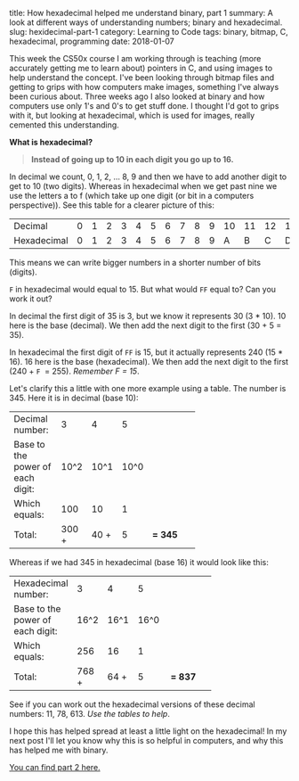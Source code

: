 title: How hexadecimal helped me understand binary, part 1 
summary: A look at different ways of understanding numbers; binary and hexadecimal.
slug: hexidecimal-part-1
category: Learning to Code
tags: binary, bitmap, C, hexadecimal, programming
date: 2018-01-07

This week the CS50x course I am working through is teaching (more accurately getting me to learn about) pointers in C, and using images to help understand the concept. I've been looking through bitmap files and getting to grips with how computers make images, something I've always been curious about. Three weeks ago I also looked at binary and how computers use only 1's and 0's to get stuff done. I thought I'd got to grips with it, but looking at hexadecimal, which is used for images, really cemented this understanding.

**What is hexadecimal?**
> **Instead of going up to 10 in each digit you go up to 16.**

In decimal we count, 0, 1, 2, ... 8, 9 and then we have to add another digit to get to 10 (two digits). Whereas in hexadecimal when we get past nine we use the letters a to f (which take up one digit (or bit in a computers perspective)). See this table for a clearer picture of this:

<div class="table-scroll">
<table class="table" cellspacing="0">
<colgroup width="85"></colgroup>
<colgroup span="10" width="20"></colgroup>
<colgroup span="6" width="28"></colgroup>
<tbody>
<tr>
<td height="17">Decimal</td>
<td>0</td>
<td>1</td>
<td>2</td>
<td>3</td>
<td>4</td>
<td>5</td>
<td>6</td>
<td>7</td>
<td>8</td>
<td>9</td>
<td>10</td>
<td>11</td>
<td>12</td>
<td>13</td>
<td>14</td>
<td>15</td>
</tr>
<tr>
<td height="17">Hexadecimal</td>
<td>0</td>
<td>1</td>
<td>2</td>
<td>3</td>
<td>4</td>
<td>5</td>
<td>6</td>
<td>7</td>
<td>8</td>
<td>9</td>
<td>A</td>
<td>B</td>
<td>C</td>
<td>D</td>
<td>E</td>
<td>F</td>
</tr>
</tbody>
</table>
</div>

This means we can write bigger numbers in a shorter number of bits (digits).

`F` in hexadecimal would equal to 15. But what would `FF` equal to? Can you work it out?

In decimal the first digit of 35 is 3, but we know it represents 30 (3 * 10). 10 here is the base (decimal). We then add the next digit to the first (30 + 5 = 35).

In hexadecimal the first digit of `FF` is 15, but it actually represents 240 (15 * 16). 16 here is the base (hexadecimal). We then add the next digit to the first (240 + `F`  = 255). _Remember F = 15_.

Let's clarify this a little with one more example using a table. The number is 345. Here it is in decimal (base 10):

<div class="table-scroll">
<table class="table" cellspacing="0">
<colgroup width="85"></colgroup>
<colgroup span="3" width="39"></colgroup>
<colgroup width="85"></colgroup>
<tbody>
<tr>
<td height="17">Decimal number:</td>
<td>3</td>
<td>4</td>
<td>5</td>
<td></td>
</tr>
<tr>
<td height="17">Base to the power of each digit:</td>
<td>10^2</td>
<td>10^1</td>
<td>10^0</td>
<td></td>
</tr>
<tr>
<td height="17">Which equals:</td>
<td>100</td>
<td>10</td>
<td>1</td>
<td></td>
</tr>
<tr>
<td height="17">Total:</td>
<td>300 +</td>
<td>40 +</td>
<td>5</td>
<td><strong>= 345</strong></td>
</tr>
</tbody>
</table>
</div>

Whereas if we had 345 in hexadecimal (base 16) it would look like this:

<div class="table-scroll">
<table class="table" cellspacing="0">
<colgroup width="85"></colgroup>
<colgroup span="3" width="39"></colgroup>
<colgroup width="85"></colgroup>
<tbody>
<tr>
<td height="17">Hexadecimal number:</td>
<td>3</td>
<td>4</td>
<td>5</td>
<td></td>
</tr>
<tr>
<td height="17">Base to the power of each digit:</td>
<td>16^2</td>
<td>16^1</td>
<td>16^0</td>
<td></td>
</tr>
<tr>
<td height="17">Which equals:</td>
<td>256</td>
<td>16</td>
<td>1</td>
<td></td>
</tr>
<tr>
<td height="17">Total:</td>
<td>768 +</td>
<td>64 +</td>
<td>5</td>
<td><strong> = 837</strong></td>
</tr>
</tbody>
</table>
</div>

See if you can work out the hexadecimal versions of these decimal numbers: 11, 78, 613. _Use the tables to help_.

I hope this has helped spread at least a little light on the hexadecimal! In my next post I'll let you know why this is so helpful in computers, and why this has helped me with binary.

[You can find part 2 here.]({filename}/posts/hexidecimal-part-2.md)